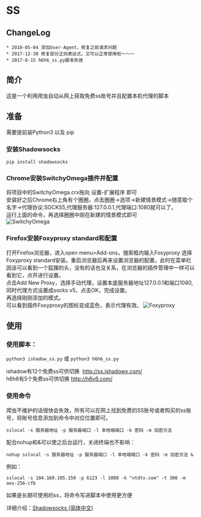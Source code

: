 # SS

## ChangeLog
	* 2018-05-04 添加User-Agent，修复之前请求问题  
	* 2017-12-30 修复部分正则表达式，又可以正常使用啦～～～  
	* 2017-8-15 h6h6_ss.py脚本失效

## 简介
这是一个利用爬虫自动从网上获取免费ss账号并且配置本机代理的脚本  

## 准备

需要提前装Python3 以及 pip

### 安装Shadowsocks
```
pip install shadowsocks
```
### Chrome安装SwitchyOmega插件并配置
将项目中的SwitchyOmega.crx拖向 设置-扩展程序 即可  
安装好之后Chrome右上角有个圈圈，点击圈圈->选项->新建情景模式->随意取个名字->代理协议:SOCKS5,代理服务器:127.0.0.1,代理端口:1080就可以了。  
运行上面的命令，再选择圈圈中刚在新建的情景模式即可   
![SwitchyOmega](http://oqnf3xv0b.bkt.clouddn.com/17-12-30/45168816.jpg)  


### Firefox安装Foxyproxy standard和配置   
打开Firefox浏览器，进入open menu>Add-ons，搜索框内输入Foxyproxy 选择Foxyproxy standard安装。重启浏览器后再来设置浏览器的配置，此时在菜单栏因该可以看到一个狐狸的头，没有的话也没关系，在浏览器的插件管理中一样可以看到它，点开进行设置。   
点击Add New Proxy，选择手动代理，设置本底服务器地址127.0.0.1和端口1080,同时代理方式设置成socks v5，点击OK，完成设置。   
再选择刚刚添加的模式。  
可以看到插件Foxyproxy的图标变成蓝色，表示代理有效。
![Foxyproxy](http://oe7jbxyeb.bkt.clouddn.com/Using%20Shadowsocks%20to%20gain%20Google%2002.png)

## 使用
### 使用脚本： 
`python3 ishadow_ss.py` 或 `python3 h6h6_ss.py`  

ishadow有12个免费ss可供切换  http://ss.ishadowx.com/  
h6h6有5个免费ss可供切换  http://h6v6.com/   

### 使用命令
爬虫不维护的话很快会失效，所有可以在网上找到免费的SS账号或者购买的ss账号，将账号信息添加到命令中对应位置即可。  
```
sslocal -s 服务器地址 -p 服务器端口 -l 本地端端口 -k 密码 -m 加密方法
```
配合nohup和&可以使之后台运行，关闭终端也不影响：
```
nohup sslocal -s 服务器地址 -p 服务器端口 -l 本地端端口 -k 密码 -m 加密方法 &
```
例如：
```
sslocal -s 104.160.185.150 -p 6123 -l 1080 -k "ntdtv.com" -t 300 -m aes-256-cfb 
```
如果是长期可使用的ss，将命令写进脚本中使用更方便

详细介绍：[Shadowsocks (简体中文)](https://wiki.archlinux.org/index.php/Shadowsocks_(%E7%AE%80%E4%BD%93%E4%B8%AD%E6%96%87)#.E5.91.BD.E4.BB.A4.E8.A1.8C)
